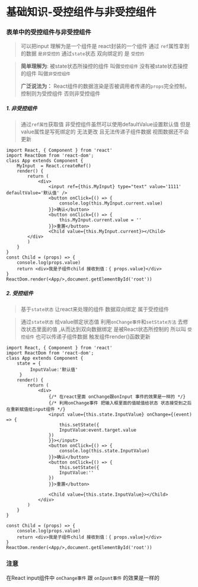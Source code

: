 # 基础知识-受控组件与非受控组件

### 表单中的受控组件与非受控组件
>
> 可以把input 理解为是一个组件是 react封装的一个组件  通过 `ref`属性拿到的数据 `是非受控的`  通过`state`状态 双向绑定的 是 `受控的`

> **简单理解为**: 被state状态所操控的组件 叫做`受控组件`  没有被state状态操控的组件 叫做`非受控组件`
>
> **广泛说法为：** React组件的数据渲染是否被调用者传递的`props`完全控制， 控制则为受控组件 否则非受控组件
>
##### 1. 非受控组件
>
> 通过`ref属性`获取值  非受控组件虽然可以使用defaultValue设置默认值 但是value属性是写死绑定的 无法更改 且无法传递子组件数据 视图数据还不会更新

```
import React, { Component } from 'react'
import ReactDom from 'react-dom';
class App extends Component {
    MyInput  = React.createRef()
    render() {
        return (
            <div>
                <input ref={this.MyInput} type="text" value='1111' defaultValue='默认值' />
                <button onClick={() => {
                    console.log(this.MyInput.current.value)
                }}>确认</button>
                <button onClick={() => {
                    this.MyInput.current.value = ''
                }}>重置</button>
                <Child value={this.MyInput.current}></Child>
        </div>
        )
    }
}
const Child = (props) => {
    console.log(props.value)
    return <div>我是子组件child 接收到值：{ props.value}</div>
}
ReactDom.render(<App/>,document.getElementById('root'))
```

##### 2. 受控组件
>
> 基于`state状态` 让react来处理的组件 数据双向绑定 属于受控组件

> 通过`state状态` 给value绑定状态值 利用`onChange事件`和`setState方法` 去修改状态里面的值 ,从而达到双向数据绑定 是被React状态所控制的 所以叫 `受控组件` 也可以传递子组件数据 触发组件render()函数更新

```
import React, { Component } from 'react'
import ReactDom from 'react-dom';
class App extends Component {
    state = {
         InputValue:'默认值'
     }
    render() {
        return (
            <div>
                {/* 在react里面 onChange跟onInput 事件的效果是一样的 */}
                {/* 利用onChange事件 把输入框里面的值赋值给状态 状态接受到之后 在重新赋值给input组件 */}
                <input value={this.state.InputValue} onChange={(event) => {
                    this.setState({
                    InputValue:event.target.value
                })
                }}></input>
                <button onClick={() => {
                    console.log(this.state.InputValue)
                }}>确认</button>
                <button onClick={() => {
                    this.setState({
                    InputValue:''
                })
                }}>重置</button>

                <Child value={this.state.InputValue}></Child>
            </div>
        )
    }
}

const Child = (props) => {
    console.log(props.value)
    return <div>我是子组件child 接收到值：{ props.value}</div>
}
ReactDom.render(<App/>,document.getElementById('root'))

```

### 注意

在React input组件中 `onChange事件` 跟 `onIpunt事件` 的效果是一样的
